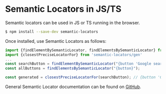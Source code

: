 # Semantic Locators in JS/TS

Semantic locators can be used in JS or TS running in the browser.

```bash
$ npm install --save-dev semantic-locators
```

Once installed, use Semantic Locators as follows:

```typescript
import {findElementBySemanticLocator, findElementsBySemanticLocator} from 'semantic-locators';
import {closestPreciseLocatorFor} from 'semantic-locators/gen'
...
const searchButton = findElementBySemanticLocator("{button 'Google search'}");
const allButtons = findElementsBySemanticLocator("{button}");

const generated = closestPreciseLocatorFor(searchButton); // {button 'Google search'}
```

General Semantic Locator documentation can be found on
[GitHub](http://github.com/google/semantic-locators#readme).

